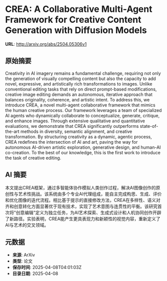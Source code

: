 # CREA: A Collaborative Multi-Agent Framework for Creative Content Generation with Diffusion Models

**URL**: http://arxiv.org/abs/2504.05306v1

## 原始摘要

Creativity in AI imagery remains a fundamental challenge, requiring not only
the generation of visually compelling content but also the capacity to add
novel, expressive, and artistically rich transformations to images. Unlike
conventional editing tasks that rely on direct prompt-based modifications,
creative image editing demands an autonomous, iterative approach that balances
originality, coherence, and artistic intent. To address this, we introduce
CREA, a novel multi-agent collaborative framework that mimics the human
creative process. Our framework leverages a team of specialized AI agents who
dynamically collaborate to conceptualize, generate, critique, and enhance
images. Through extensive qualitative and quantitative evaluations, we
demonstrate that CREA significantly outperforms state-of-the-art methods in
diversity, semantic alignment, and creative transformation. By structuring
creativity as a dynamic, agentic process, CREA redefines the intersection of AI
and art, paving the way for autonomous AI-driven artistic exploration,
generative design, and human-AI co-creation. To the best of our knowledge, this
is the first work to introduce the task of creative editing.


## AI 摘要

本文提出CREA框架，通过多智能体协作模拟人类创作过程，解决AI图像创作的原创性与艺术性挑战。该系统由多个专业AI代理组成，能自主完成构思、生成、评价和优化图像的迭代流程。相比基于提示的直接修改方法，CREA在多样性、语义对齐和创意转化方面显著优于现有技术，实现了艺术意图与连贯性的平衡。该研究首次将"创意编辑"定义为独立任务，为AI艺术探索、生成式设计和人机协同创作开辟了新路径。实验表明，CREA能产生更具表现力和新颖性的视觉内容，重新定义了AI与艺术的交叉领域。

## 元数据

- **来源**: ArXiv
- **类型**: 论文
- **保存时间**: 2025-04-08T04:01:03Z
- **目录日期**: 2025-04-08
